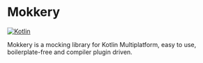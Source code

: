 # Mokkery

[![Kotlin](https://img.shields.io/badge/kotlin-1.9.0-blue.svg?logo=kotlin)](http://kotlinlang.org)

Mokkery is a mocking library for Kotlin Multiplatform, easy to use, boilerplate-free and compiler plugin driven.
